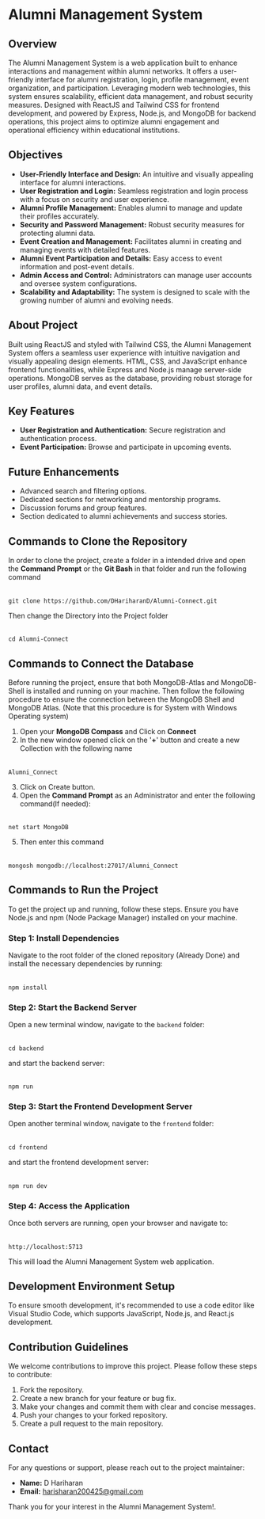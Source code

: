 # Alumni Management System

## Overview

The Alumni Management System is a web application built to enhance interactions and management within alumni networks. It offers a user-friendly interface for alumni registration, login, profile management, event organization, and participation. Leveraging modern web technologies, this system ensures scalability, efficient data management, and robust security measures. Designed with ReactJS and Tailwind CSS for frontend development, and powered by Express, Node.js, and MongoDB for backend operations, this project aims to optimize alumni engagement and operational efficiency within educational institutions.

## Objectives

- **User-Friendly Interface and Design:** An intuitive and visually appealing interface for alumni interactions.
- **User Registration and Login:** Seamless registration and login process with a focus on security and user experience.
- **Alumni Profile Management:** Enables alumni to manage and update their profiles accurately.
- **Security and Password Management:** Robust security measures for protecting alumni data.
- **Event Creation and Management:** Facilitates alumni in creating and managing events with detailed features.
- **Alumni Event Participation and Details:** Easy access to event information and post-event details.
- **Admin Access and Control:** Administrators can manage user accounts and oversee system configurations.
- **Scalability and Adaptability:** The system is designed to scale with the growing number of alumni and evolving needs.

## About Project

Built using ReactJS and styled with Tailwind CSS, the Alumni Management System offers a seamless user experience with intuitive navigation and visually appealing design elements. HTML, CSS, and JavaScript enhance frontend functionalities, while Express and Node.js manage server-side operations. MongoDB serves as the database, providing robust storage for user profiles, alumni data, and event details.

## Key Features

- **User Registration and Authentication:** Secure registration and authentication process.
- **Event Participation:** Browse and participate in upcoming events.
  
## Future Enhancements

- Advanced search and filtering options.
- Dedicated sections for networking and mentorship programs.
- Discussion forums and group features.
- Section dedicated to alumni achievements and success stories.

## Commands to Clone the Repository
In order to clone the project, create a folder in a intended drive and open the **Command Prompt** or the **Git Bash** in that folder and run the following command 
######
    git clone https://github.com/DHariharanD/Alumni-Connect.git
Then change the Directory into the Project folder 
######
    cd Alumni-Connect
 
## Commands to Connect the Database

Before running the project, ensure that both MongoDB-Atlas and MongoDB-Shell is installed and running on your machine. Then follow the following procedure to ensure the connection between the MongoDB Shell and MongoDB Atlas. (Note that this procedure is for System with Windows Operating system)

1. Open your **MongoDB Compass** and Click on **Connect**
2. In the new window opened click on the '**+**' button and create a new Collection with the following name 
######
    Alumni_Connect
3. Click on Create button.
4. Open the **Command Prompt** as an Administrator and enter the following command(If needed):
######
    net start MongoDB
5. Then enter this command
######
    mongosh mongodb://localhost:27017/Alumni_Connect

## Commands to Run the Project

To get the project up and running, follow these steps. Ensure you have Node.js and npm (Node Package Manager) installed on your machine.

### Step 1: Install Dependencies

Navigate to the root folder of the cloned repository (Already Done) and install the necessary dependencies by running:
######
    npm install

### Step 2: Start the Backend Server
Open a new terminal window, navigate to the `backend` folder:
######
    cd backend
and start the backend server:
######
    npm run

### Step 3: Start the Frontend Development Server
Open another terminal window, navigate to the `frontend` folder:
######
    cd frontend
 and start the frontend development server:
######
    npm run dev

### Step 4: Access the Application
Once both servers are running, open your browser and navigate to:
######
    http://localhost:5713
This will load the Alumni Management System web application.

## Development Environment Setup
To ensure smooth development, it's recommended to use a code editor like Visual Studio Code, which supports JavaScript, Node.js, and React.js development.

## Contribution Guidelines
We welcome contributions to improve this project. Please follow these steps to contribute:
1. Fork the repository.
2. Create a new branch for your feature or bug fix.
3. Make your changes and commit them with clear and concise messages.
4. Push your changes to your forked repository.
5. Create a pull request to the main repository.

## Contact
For any questions or support, please reach out to the project maintainer:

- **Name:** D Hariharan
- **Email:** harisharan200425@gmail.com

Thank you for your interest in the Alumni Management System!.
